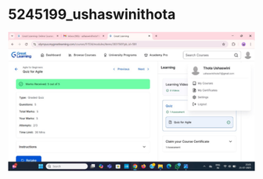 # 5245199_ushaswinithota
<img src="https://github.com/UshaswiniThota/5245199_ushaswinithota/blob/main/SDLC/5245199_Ushaswinithota.jpg" alt="image">
